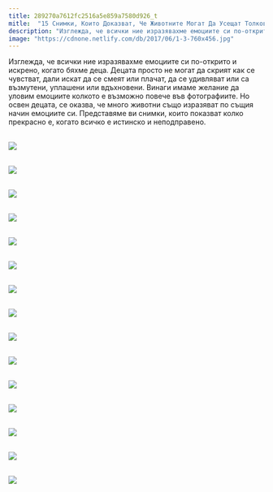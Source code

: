 ```yaml
---
title: 289270a7612fc2516a5e859a7580d926_t
mitle:  "15 Снимки, Които Доказват, Че Животните Могат Да Усещат Толкова Емоции, Колкото Децата!"
description: "Изглежда, че всички ние изразявахме емоциите си по-открито и искрено, когато бяхме деца. Децата просто не могат да скрият как се чувстват, дали искат да се смеят или �"
image: "https://cdnone.netlify.com/db/2017/06/1-3-760x456.jpg"
---
```


 <p>Изглежда, че всички ние изразявахме емоциите си по-открито и искрено, когато бяхме деца. Децата просто не могат да скрият как се чувстват, дали искат да се смеят или плачат, да се удивляват или са възмутени, уплашени или вдъхновени. Винаги имаме желание да уловим емоциите колкото е възможно повече във фотографиите. Но освен децата, се оказва, че много животни също изразяват по същия начин емоциите си. Представяме ви снимки, които показват колко прекрасно е, когато всичко е истинско и неподправено.</p>       <p> <br/><img src="https://cdnone.netlify.com/db/2017/06/1-3-760x456.jpg"/><br/></p> <p> <br/><img src="https://cdnone.netlify.com/db/2017/06/2-2-760x456.jpg"/><br/></p> <p> <br/><img src="https://cdnone.netlify.com/db/2017/06/3-3-760x456.jpg"/><br/></p>      <p> <br/><img src="https://cdnone.netlify.com/db/2017/06/4-3-760x456.jpg"/><br/></p> <p> <br/><img src="https://cdnone.netlify.com/db/2017/06/5-3-760x456.jpg"/><br/></p> <p> <br/><img src="https://cdnone.netlify.com/db/2017/06/6-3-760x456.jpg"/><br/></p> <p> <br/><img src="https://cdnone.netlify.com/db/2017/06/7-3-760x456.jpg"/><br/></p>      <p> <br/><img src="https://cdnone.netlify.com/db/2017/06/8-3-760x456.jpg"/><br/></p> <p> <br/><img src="https://cdnone.netlify.com/db/2017/06/9-3-760x456.jpg"/><br/></p> <p> <br/><img src="https://cdnone.netlify.com/db/2017/06/10-3-760x456.jpg"/><br/></p>  <p> <br/><img src="https://cdnone.netlify.com/db/2017/06/11-3-760x456.jpg"/><br/></p> <p> <br/><img src="https://cdnone.netlify.com/db/2017/06/12-3-760x456.jpg"/><br/></p> <p> <br/><img src="https://cdnone.netlify.com/db/2017/06/13-3-760x456.jpg"/><br/></p>      <p> <br/><img src="https://cdnone.netlify.com/db/2017/06/14-2-760x456.jpg"/><br/></p>  <p> <br/><img src="https://cdnone.netlify.com/db/2017/06/15-1-760x456.jpg"/><br/></p>       